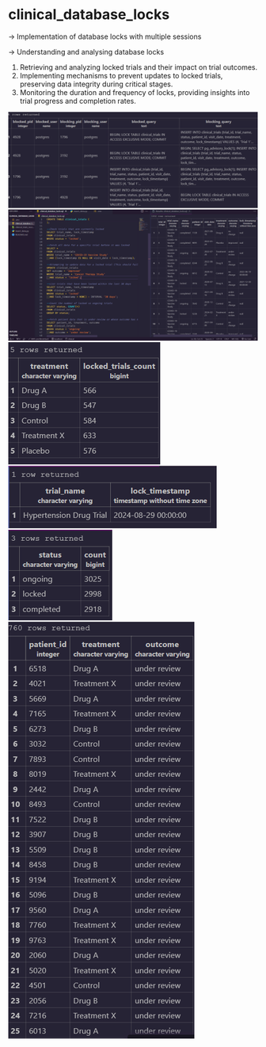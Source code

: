 # clinical_database_locks


-> Implementation of database locks with multiple sessions

-> Understanding and analysing database locks

1. Retrieving and analyzing locked trials and their impact on trial outcomes.
2. Implementing mechanisms to prevent updates to locked trials, preserving data integrity during critical stages.
3. Monitoring the duration and frequency of locks, providing insights into trial progress and completion rates.

![alt text](image-5.png)
![alt text](image.png)
![alt text](image-4.png)
![alt text](image-1.png)
![alt text](image-2.png)
![alt text](image-3.png)
